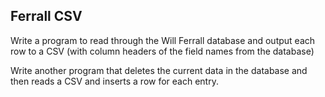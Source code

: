 ## Ferrall CSV

Write a program to read through the Will Ferrall database and output
each row to a CSV (with column headers of the field names from the
database)

Write another program that deletes the current data in the database
and then reads a CSV and inserts a row for each entry.
